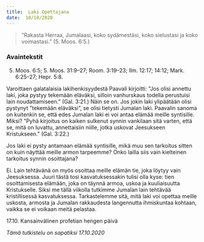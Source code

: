 ```yaml
---
title:  Laki Opettajana
date:  10/10/2020
---
```


> <p></p>
> ”Rakasta Herraa, Jumalaasi, koko sydämestäsi, koko sielustasi ja koko voimastasi.” (5. Moos. 6:5.)

### Avaintekstit
5. Moos. 6:5;  5. Moos. 31:9–27;  Room. 3:19–23;  Ilm. 12:17; 14:12;  Mark. 6:25–27;  Hepr. 5:8.

Varoittaen galatalaisia lakihenkisyydestä Paavali kirjoitti: ”Jos olisi annettu laki, joka pystyy tekemään eläväksi, silloin vanhurskaus todella perustuisi lain noudattamiseen.” (Gal. 3:21.) Näin se on. Jos jokin laki ylipäätään olisi pystynyt ”tekemään eläväksi”, se olisi tietysti Jumalan laki. Paavalin sanoma on kuitenkin se, että edes Jumalan laki ei voi antaa elämää meille syntisille. Miksi? ”Pyhä kirjoitus on kaiken sulkenut synnin vankilaan sitä varten, että se, mitä on luvattu, annettaisiin niille, jotka uskovat Jeesukseen Kristukseen.” (Gal. 3:22.)

Jos laki ei pysty antamaan elämää syntisille, mikä muu sen tarkoitus sitten on kuin näyttää meille armon tarpeemme? Onko lailla siis vain kielteinen tarkoitus synnin osoittajana?

Ei. Lain tehtävänä on myös osoittaa meille elämän tie, joka löytyy vain Jeesuksessa. Juuri tästä tosi kasvatuksessakin tulisi olla kyse: tien osoittamisesta elämään, joka on täynnä armoa, uskoa ja kuuliaisuutta Kristukselle. Siksi me tällä viikolla tutkimme Jumalan lain tehtävää kristillisessä kasvatuksessa. Tarkastelemme sitä, mitä laki voi opettaa meille uskosta, armosta ja Jumalan rakkaudesta langennutta ihmiskuntaa kohtaan, vaikka se ei voikaan meitä pelastaa.

17.10. Kansainvälinen profetian hengen päivä

_Tämä tutkistelu on sapatiksi 17.10.2020_